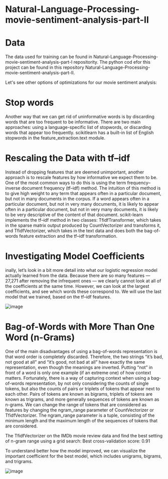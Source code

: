 # Natural-Language-Processing-movie-sentiment-analysis-part-II

# Data
The data used for training can be found in  Natural-Language-Processing-movie-sentiment-analysis-part-I repositority. The python cod efor this project can be found in this repository Natural-Language-Processing-movie-sentiment-analysis-part-II.

Let's see other options of optimizations for our movie sentiment analysis:

# Stop words
Another way that we can get rid of uninformative words is by discarding words that are too frequent to be informative. There are two main approaches: using a language-specific list of stopwords, or discarding words that appear too frequently. scikitlearn has a built-in list of English stopwords in the feature_extraction.text module.

# Rescaling the Data with tf–idf
Instead of dropping features that are deemed unimportant, another approach is to rescale features by how informative we expect them to be. One of the most common ways to do this is using the term frequency–inverse document frequency (tf–idf) method. The intuition of this method is to give high weight to any term that appears often in a particular document, but not in many documents in the corpus. If a word appears often in a particular document, but not in very many documents, it is likely to appear often in a particular document, but not in very many documents, it is likely to be very descriptive of the content of that document. scikit-learn implements the tf–idf method in two classes: TfidfTransformer, which takes in the sparse matrix output produced by CountVectorizer and transforms it, and TfidfVectorizer, which takes in the text data and does both the bag-of-words feature extraction and the tf–idf transformation.

# Investigating Model Coefficients

inally, let’s look in a bit more detail into what our logistic regression model actually learned from the data. Because there are so many features — 27,271 after removing the infrequent ones — we clearly cannot look at all of the coefficients at the same time. However, we can look at the largest coefficients, and see which words these correspond to. We will use the last model that we trained, based on the tf–idf features.

![image](https://user-images.githubusercontent.com/53411455/146652195-00632de3-46e3-4798-b504-14bb0386f422.png)

# Bag-of-Words with More Than One Word (n-Grams)
One of the main disadvantages of using a bag-of-words representation is that word order is completely discarded. Therefore, the two strings “it’s bad, not good at all” and “it’s good, not bad at all” have exactly the same representation, even though the meanings are inverted. Putting “not” in front of a word is only one example (if an extreme one) of how context matters. Fortunately, there is a way of capturing context when using a bag-of-words representation, by not only considering the counts of single tokens, but also the counts of pairs or triplets of tokens that appear next to each other. Pairs of tokens are known as bigrams, triplets of tokens are known as trigrams, and more generally sequences of tokens are known as n-grams. We can change the range of tokens that are considered as features by changing the ngram_range parameter of CountVectorizer or TfidfVectorizer. The ngram_range parameter is a tuple, consisting of the minimum length and the maximum length of the sequences of tokens that are considered.

 The TfidfVectorizer on the IMDb movie review data and find the best setting of n-gram range using a grid search: Best cross-validation score: 0.91
 
 To understand better how the model improved, we can visualize the important coefficient for the best model, which includes unigrams, bigrams, and trigrams.
 
 ![image](https://user-images.githubusercontent.com/53411455/146652345-4cd02eb2-fcb1-42be-afc6-6b4eed5887f1.png)
